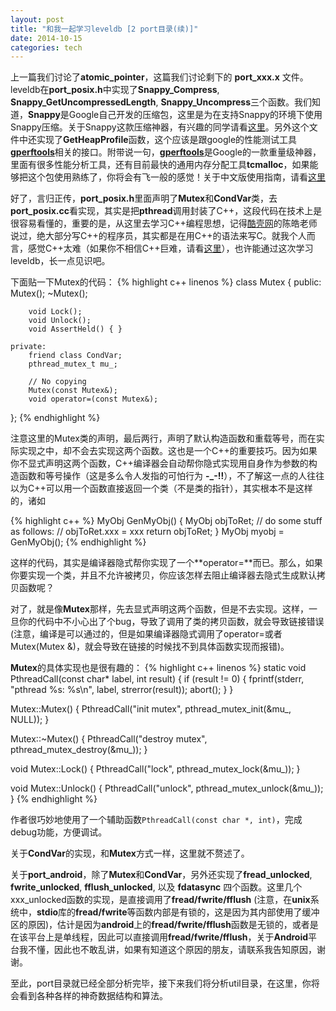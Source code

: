 ```yaml
---
layout: post
title: "和我一起学习leveldb [2 port目录(续)]"
date: 2014-10-15
categories: tech
---
```


上一篇我们讨论了**atomic_pointer**，这篇我们讨论剩下的 **port_xxx.x** 文件。leveldb在**port_posix.h**中实现了**Snappy_Compress**, **Snappy_GetUncompressedLength**, **Snappy_Uncompress**三个函数。我们知道，**Snappy**是Google自己开发的压缩包，这里是为在支持Snappy的环境下使用Snappy压缩。关于Snappy这款压缩神器，有兴趣的同学请看[这里][snappy_github]。另外这个文件中还实现了**GetHeapProfile**函数，这个应该是跟google的性能测试工具[**gperftools**][gperftools_google]相关的接口。附带说一句，[**gperftools**][gperftools_google]是Google的一款重量级神器，里面有很多性能分析工具，还有目前最快的通用内存分配工具**tcmalloc**，如果能够把这个包使用熟练了，你将会有飞一般的感觉！关于中文版使用指南，请看[这里][gperftools_taobao]

好了，言归正传，**port_posix.h**里面声明了**Mutex**和**CondVar**类，去**port_posix.cc**看实现，其实是把**pthread**调用封装了C++，这段代码在技术上是很容易看懂的，重要的是，从这里去学习C++编程思想，记得[酷壳网][coolshell]的陈皓老师说过，绝大部分写C++的程序员，其实都是在用C++的语法来写C。就我个人而言，感觉C++太难（如果你不相信C++巨难，请看[这里][21daycpp]），也许能通过这次学习leveldb，长一点见识吧。

下面贴一下Mutex的代码：
{% highlight c++ linenos %}
class Mutex {
    public:
        Mutex();
        ~Mutex();

        void Lock();
        void Unlock();
        void AssertHeld() { }

    private:
        friend class CondVar;
        pthread_mutex_t mu_;

        // No copying
        Mutex(const Mutex&);
        void operator=(const Mutex&);
};
{% endhighlight %}

注意这里的Mutex类的声明，最后两行，声明了默认构造函数和重载等号，而在实际实现之中，却不会去实现这两个函数。这也是一个C++的重要技巧。因为如果你不显式声明这两个函数，C++编译器会自动帮你隐式实现用自身作为参数的构造函数和等号操作（这是多么令人发指的可怕行为 **-_-!!**），不了解这一点的人往往以为C++可以用一个函数直接返回一个类（不是类的指针），其实根本不是这样的，诸如 

{% highlight c++ %}
MyObj GenMyObj() {
    MyObj objToRet;
    // do some stuff as follows:
    // objToRet.xxx = xxx
    return objToRet;
}
MyObj myobj = GenMyObj(); 
{% endhighlight %}

这样的代码，其实是编译器隐式帮你实现了一个**operator=**而已。那么，如果你要实现一个类，并且不允许被拷贝，你应该怎样去阻止编译器去隐式生成默认拷贝函数呢？

对了，就是像**Mutex**那样，先去显式声明这两个函数，但是不去实现。这样，一旦你的代码中不小心出了个bug，导致了调用了类的拷贝函数，就会导致链接错误(注意，编译是可以通过的，但是如果编译器隐式调用了operator=或者Mutex(Mutex &)，就会导致在链接的时候找不到具体函数实现而报错)。

**Mutex**的具体实现也是很有趣的：
{% highlight c++ linenos %}
static void PthreadCall(const char* label, int result) {
    if (result != 0) {
        fprintf(stderr, "pthread %s: %s\n", label, strerror(result));
        abort();
    }
}

Mutex::Mutex() { PthreadCall("init mutex", pthread_mutex_init(&mu_, NULL)); }

Mutex::~Mutex() { PthreadCall("destroy mutex", pthread_mutex_destroy(&mu_)); }

void Mutex::Lock() { PthreadCall("lock", pthread_mutex_lock(&mu_)); }

void Mutex::Unlock() { PthreadCall("unlock", pthread_mutex_unlock(&mu_)); }
{% endhighlight %}

作者很巧妙地使用了一个辅助函数`PthreadCall(const char *, int)`，完成debug功能，方便调试。

关于**CondVar**的实现，和**Mutex**方式一样，这里就不赘述了。

关于**port_android**，除了**Mutex**和**CondVar**，另外还实现了**fread_unlocked**, **fwrite_unlocked**, **fflush_unlocked**, 以及 **fdatasync** 四个函数。这里几个xxx_unlocked函数的实现，是直接调用了**fread/fwrite/fflush** (注意，在**unix**系统中，**stdio**库的**fread/fwrite**等函数内部是有锁的，这是因为其内部使用了缓冲区的原因)，估计是因为**android**上的**fread/fwrite/fflush**函数是无锁的，或者是在该平台上是单线程，因此可以直接调用**fread/fwrite/fflush**，关于**Android**平台我不懂，因此也不敢乱讲，如果有知道这个原因的朋友，请联系我告知原因，谢谢。

至此，port目录就已经全部分析完毕，接下来我们将分析util目录，在这里，你将会看到各种各样的神奇数据结构和算法。

[snappy_github]: https://github.com/google/snappy
[gperftools_google]: https://code.google.com/p/gperftools/
[gperftools_taobao]: http://www.searchtb.com/2012/12/google-cpu-profiler.html
[coolshell]: http://coolshell.cn/
[21daycpp]: http://coolshell.cn/articles/2250.html
